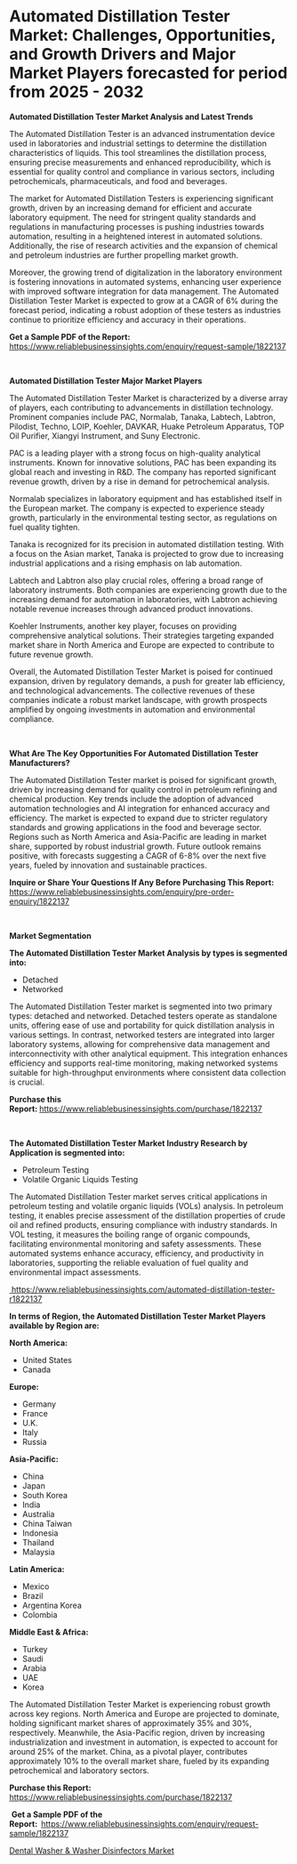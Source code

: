 <p><h1>Automated Distillation Tester Market: Challenges, Opportunities, and Growth Drivers and Major Market Players forecasted for period from 2025 - 2032</h1></p><p><strong>Automated Distillation Tester Market Analysis and Latest Trends</strong></p>
<p><p>The Automated Distillation Tester is an advanced instrumentation device used in laboratories and industrial settings to determine the distillation characteristics of liquids. This tool streamlines the distillation process, ensuring precise measurements and enhanced reproducibility, which is essential for quality control and compliance in various sectors, including petrochemicals, pharmaceuticals, and food and beverages.</p><p>The market for Automated Distillation Testers is experiencing significant growth, driven by an increasing demand for efficient and accurate laboratory equipment. The need for stringent quality standards and regulations in manufacturing processes is pushing industries towards automation, resulting in a heightened interest in automated solutions. Additionally, the rise of research activities and the expansion of chemical and petroleum industries are further propelling market growth.</p><p>Moreover, the growing trend of digitalization in the laboratory environment is fostering innovations in automated systems, enhancing user experience with improved software integration for data management. The Automated Distillation Tester Market is expected to grow at a CAGR of 6% during the forecast period, indicating a robust adoption of these testers as industries continue to prioritize efficiency and accuracy in their operations.</p></p>
<p><strong>Get a Sample PDF of the Report:&nbsp;</strong> <a href="https://www.reliablebusinessinsights.com/enquiry/request-sample/1822137?utm_campaign=3035&utm_medium=2&utm_source=Github&utm_content=ia&utm_term=12042025&utm_id=automated-distillation-tester">https://www.reliablebusinessinsights.com/enquiry/request-sample/1822137</a></p>
<p>&nbsp;</p>
<p><strong>Automated Distillation Tester Major Market Players</strong></p>
<p><p>The Automated Distillation Tester Market is characterized by a diverse array of players, each contributing to advancements in distillation technology. Prominent companies include PAC, Normalab, Tanaka, Labtech, Labtron, Pilodist, Techno, LOIP, Koehler, DAVKAR, Huake Petroleum Apparatus, TOP Oil Purifier, Xiangyi Instrument, and Suny Electronic.</p><p>PAC is a leading player with a strong focus on high-quality analytical instruments. Known for innovative solutions, PAC has been expanding its global reach and investing in R&D. The company has reported significant revenue growth, driven by a rise in demand for petrochemical analysis.</p><p>Normalab specializes in laboratory equipment and has established itself in the European market. The company is expected to experience steady growth, particularly in the environmental testing sector, as regulations on fuel quality tighten.</p><p>Tanaka is recognized for its precision in automated distillation testing. With a focus on the Asian market, Tanaka is projected to grow due to increasing industrial applications and a rising emphasis on lab automation.</p><p>Labtech and Labtron also play crucial roles, offering a broad range of laboratory instruments. Both companies are experiencing growth due to the increasing demand for automation in laboratories, with Labtron achieving notable revenue increases through advanced product innovations.</p><p>Koehler Instruments, another key player, focuses on providing comprehensive analytical solutions. Their strategies targeting expanded market share in North America and Europe are expected to contribute to future revenue growth.</p><p>Overall, the Automated Distillation Tester Market is poised for continued expansion, driven by regulatory demands, a push for greater lab efficiency, and technological advancements. The collective revenues of these companies indicate a robust market landscape, with growth prospects amplified by ongoing investments in automation and environmental compliance.</p></p>
<p>&nbsp;</p>
<p><strong>What Are The Key Opportunities For Automated Distillation Tester Manufacturers?</strong></p>
<p><p>The Automated Distillation Tester market is poised for significant growth, driven by increasing demand for quality control in petroleum refining and chemical production. Key trends include the adoption of advanced automation technologies and AI integration for enhanced accuracy and efficiency. The market is expected to expand due to stricter regulatory standards and growing applications in the food and beverage sector. Regions such as North America and Asia-Pacific are leading in market share, supported by robust industrial growth. Future outlook remains positive, with forecasts suggesting a CAGR of 6-8% over the next five years, fueled by innovation and sustainable practices.</p></p>
<p><strong>Inquire or Share Your Questions If Any Before Purchasing This Report:</strong> <a href="https://www.reliablebusinessinsights.com/enquiry/pre-order-enquiry/1822137?utm_campaign=3035&utm_medium=2&utm_source=Github&utm_content=ia&utm_term=12042025&utm_id=automated-distillation-tester">https://www.reliablebusinessinsights.com/enquiry/pre-order-enquiry/1822137</a></p>
<p>&nbsp;</p>
<p><strong>Market Segmentation</strong></p>
<p><strong>The Automated Distillation Tester Market Analysis by types is segmented into:</strong></p>
<p><ul><li>Detached</li><li>Networked</li></ul></p>
<p><p>The Automated Distillation Tester market is segmented into two primary types: detached and networked. Detached testers operate as standalone units, offering ease of use and portability for quick distillation analysis in various settings. In contrast, networked testers are integrated into larger laboratory systems, allowing for comprehensive data management and interconnectivity with other analytical equipment. This integration enhances efficiency and supports real-time monitoring, making networked systems suitable for high-throughput environments where consistent data collection is crucial.</p></p>
<p><strong>Purchase this Report:&nbsp;</strong><a href="https://www.reliablebusinessinsights.com/purchase/1822137?utm_campaign=3035&utm_medium=2&utm_source=Github&utm_content=ia&utm_term=12042025&utm_id=automated-distillation-tester">https://www.reliablebusinessinsights.com/purchase/1822137</a></p>
<p>&nbsp;</p>
<p><strong>The Automated Distillation Tester Market Industry Research by Application is segmented into:</strong></p>
<p><ul><li>Petroleum Testing</li><li>Volatile Organic Liquids Testing</li></ul></p>
<p><p>The Automated Distillation Tester market serves critical applications in petroleum testing and volatile organic liquids (VOLs) analysis. In petroleum testing, it enables precise assessment of the distillation properties of crude oil and refined products, ensuring compliance with industry standards. In VOL testing, it measures the boiling range of organic compounds, facilitating environmental monitoring and safety assessments. These automated systems enhance accuracy, efficiency, and productivity in laboratories, supporting the reliable evaluation of fuel quality and environmental impact assessments.</p></p>
<p><a href="https://www.reliablebusinessinsights.com/automated-distillation-tester-r1822137?utm_campaign=3035&utm_medium=2&utm_source=Github&utm_content=ia&utm_term=12042025&utm_id=automated-distillation-tester">&nbsp;https://www.reliablebusinessinsights.com/automated-distillation-tester-r1822137</a></p>
<p><strong>In terms of Region, the Automated Distillation Tester Market Players available by Region are:</strong></p>
<p>
    <p> <strong> North America: </strong>
        <ul>
            <li>United States</li>
            <li>Canada</li>
        </ul>
        </p> 
    <p> <strong> Europe: </strong>
        <ul>
            <li>Germany</li>
            <li>France</li>
            <li>U.K.</li>
            <li>Italy</li>
            <li>Russia</li>
        </ul>
        </p> 
    <p> <strong> Asia-Pacific: </strong>
        <ul>
            <li>China</li>
            <li>Japan</li>
            <li>South Korea</li>
            <li>India</li>
            <li>Australia</li>
            <li>China Taiwan</li>
            <li>Indonesia</li>
            <li>Thailand</li>
            <li>Malaysia</li>
        </ul>
        </p> 
    <p> <strong> Latin America: </strong>
        <ul>
            <li>Mexico</li>
            <li>Brazil</li>
            <li>Argentina Korea</li>
            <li>Colombia</li>
        </ul>
        </p> 
    <p> <strong> Middle East & Africa: </strong>
        <ul>
            <li>Turkey</li>
            <li>Saudi</li>
            <li>Arabia</li>
            <li>UAE</li>
            <li>Korea</li>
        </ul>
    </p>
    </p>
<p><p>The Automated Distillation Tester Market is experiencing robust growth across key regions. North America and Europe are projected to dominate, holding significant market shares of approximately 35% and 30%, respectively. Meanwhile, the Asia-Pacific region, driven by increasing industrialization and investment in automation, is expected to account for around 25% of the market. China, as a pivotal player, contributes approximately 10% to the overall market share, fueled by its expanding petrochemical and laboratory sectors.</p></p>
<p><strong>Purchase this Report: </strong><a href="https://www.reliablebusinessinsights.com/purchase/1822137?utm_campaign=3035&utm_medium=2&utm_source=Github&utm_content=ia&utm_term=12042025&utm_id=automated-distillation-tester">https://www.reliablebusinessinsights.com/purchase/1822137</a></p>
<p>&nbsp;<strong>Get a Sample PDF of the Report:&nbsp;&nbsp;</strong><a href="https://www.reliablebusinessinsights.com/enquiry/request-sample/1822137?utm_campaign=3035&utm_medium=2&utm_source=Github&utm_content=ia&utm_term=12042025&utm_id=automated-distillation-tester">https://www.reliablebusinessinsights.com/enquiry/request-sample/1822137</a></p>
<p><strong></strong></p>
<p><p><a href="https://github.com/hiwanatalak/Market-Research-Report-List-1/blob/main/dental-washer-washer-disinfectors-market.md?utm_campaign=3035&utm_medium=2&utm_source=Github&utm_content=ia&utm_term=12042025&utm_id=automated-distillation-tester">Dental Washer & Washer Disinfectors Market</a></p></p>